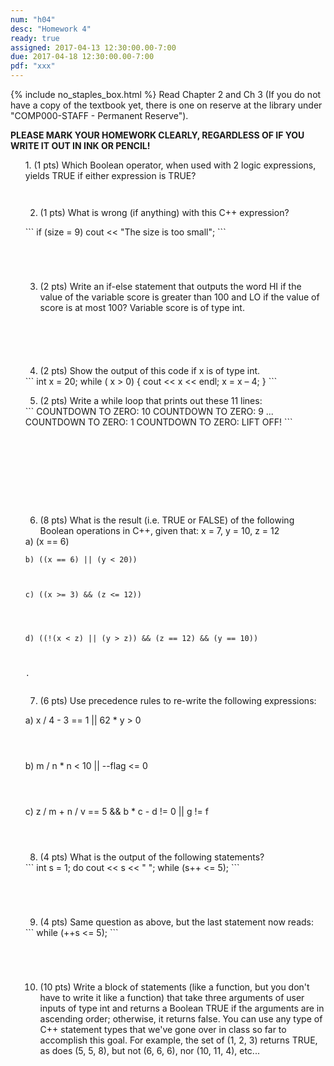 ```yaml
---
num: "h04"
desc: "Homework 4"
ready: true
assigned: 2017-04-13 12:30:00.00-7:00
due: 2017-04-18 12:30:00.00-7:00
pdf: "xxx"
---
```

{% include no_staples_box.html %}
Read Chapter 2 and Ch 3 (If you do not have a copy of the textbook yet, there is one on reserve at the library under "COMP000-STAFF - Permanent Reserve").

<b>PLEASE MARK YOUR HOMEWORK CLEARLY, REGARDLESS OF IF YOU WRITE IT OUT IN INK OR PENCIL!</b>

<ol markdown="1">
1.	(1 pts) Which Boolean operator, when used with 2 logic expressions, yields TRUE if either expression is TRUE?
  <div style="margin-bottom:3em"></div>

2.	(1 pts) What is wrong (if anything) with this C++ expression?
  <div style="margin-bottom:1em"></div>
  <div markdown="1">
```
if (size = 9)
   cout << "The size is too small";
```
  </div>
  <div style="margin-bottom:5em"></div>

3.	(2 pts) Write an if-else statement that outputs the word HI if the value of the variable score is greater than 100 and LO if the value of score is at most 100? Variable score is of type int. 
  <div style="margin-bottom:6em"></div>

4.	(2 pts) Show the output of this code if x is of type int.
<div markdown="1">
```
int x = 20;
while ( x > 0) {
   cout << x << endl;
   x = x – 4;
 }
```
</div> 
  <div class="pagebreak"></div>

5.	(2 pts) Write a while loop that prints out these 11 lines: 
<div markdown="1">
```
COUNTDOWN TO ZERO: 10
COUNTDOWN TO ZERO: 9
...
COUNTDOWN TO ZERO: 1
COUNTDOWN TO ZERO: LIFT OFF!
```
</div>
<div style="margin-bottom:10em"></div>

6.	(8 pts)  What is the result (i.e. TRUE or FALSE) of the following Boolean operations in C++, given that: x = 7, y = 10, z = 12
	<div style="margin-bottom:0em"></div>
<div markdown="1">
	a) (x == 6)



	b) ((x == 6) || (y < 20))
	
	
	
	c) ((x >= 3) && (z <= 12))
	
	
	
	
	d) ((!(x < z) || (y > z)) && (z == 12) && (y == 10))
	
	
	
	.	
</div>
<div style="margin-bottom:2em"></div>

7. (6 pts) Use precedence rules to re-write the following expressions:
  <div style="margin-bottom:1em"></div>
	a) x / 4 - 3 == 1 || 62 * y > 0
  <div style="margin-bottom:4em"></div>
	b) m / n * n < 10 || --flag <= 0
  <div style="margin-bottom:4em"></div>
	c) z / m + n / v == 5 && b * c - d != 0 || g != f
  <div style="margin-bottom:4em"></div>

8.	(4 pts) What is the output of the following statements?
  <div markdown="1">
```
int s = 1;
do
     cout << s << " ";
while (s++ <= 5);
```
  </div>
  <div style="margin-bottom:5em"></div>

9.	(4 pts) Same question as above, but the last statement now reads:

  <div markdown="1">
```
while (++s <= 5);
```
  </div>
  <div style="margin-bottom:5em"></div>

10.	(10 pts) Write a block of statements (like a function, but you don't have to write it like a function) that take three arguments of user inputs of type int and returns a Boolean TRUE if the arguments are in ascending order; otherwise, it returns false. You can use any type of C++ statement types that we've gone over in class so far to accomplish this goal. For example, the set of (1, 2, 3) returns TRUE, as does (5, 5, 8), but not (6, 6, 6), nor (10, 11, 4), etc...

</ol>
